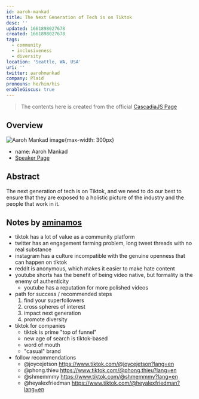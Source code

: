 ```yaml
---
id: aaroh-mankad
title: The Next Generation of Tech is on Tiktok
desc: ''
updated: 1661898027678
created: 1661898027678
tags:
  - community
  - inclusiveness
  - diversity
location: 'Seattle, WA, USA'
uri: ''
twitter: aarohmankad
company: Plaid
pronouns: he/him/his
enableGiscus: true
---
```

> The contents here is created from the official [CascadiaJS Page](https://2022.cascadiajs.com/speakers/aaroh-mankad)

## Overview

![Aaroh Mankad image](https://create-4jr.begin.app/_static/2022/aaroh-mankad.jpg){max-width: 300px}
- name: Aaroh Mankad
- [Speaker Page](https://2022.cascadiajs.com/speakers/aaroh-mankad)

## Abstract

The next generation of tech is on Tiktok, and we need to do our best to ensure that they are exposed to a holistic picture of the industry and the people that work in it.

## Notes by [aminamos](https://github.com/aminamos)
- tiktok has a lot of value as a community platform
- twitter has an engagement farming problem, long tweet threads with no real substance
- instagram has a culture incompatible with the genuine openness that can happen on tiktok
- reddit is anonymous, which makes it easier to make hate content
- youtube shorts has the benefit of being video native, but formality is the enemy of authenticity
    - youtube has a reputation for more polished videos 
- path for success / recommended steps
  1. find your superfollowers
  2. cross spheres of interest
  3. impact next generation
  4. promote diversity
- tiktok for companies
    - tiktok is prime "top of funnel"
    - new age of search is tiktok-based
    - word of mouth
    - "casual" brand
- follow recommendations
    - @joycejetson https://www.tiktok.com/@joycejetson?lang=en
    - @phong.thieu https://www.tiktok.com/@phong.thieu?lang=en
    - @shmemmmy https://www.tiktok.com/@shmemmmy?lang=en
    - @heyalexfriedman https://www.tiktok.com/@heyalexfriedman?lang=en 

